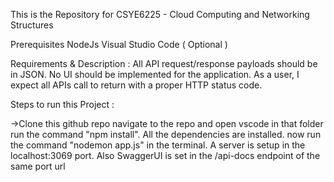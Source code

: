 This is the Repository for CSYE6225 - Cloud Computing and Networking Structures

Prerequisites NodeJs Visual Studio Code ( Optional )

Requirements & Description : All API request/response payloads should be in JSON. No UI should be implemented for the application. As a user, I expect all APIs call to return with a proper HTTP status code.

Steps to run this Project :

->Clone this github repo
navigate to the repo and open vscode in that folder
run the command "npm install". All the dependencies are installed.
now run the command "nodemon app.js" in the terminal. A server is setup in the localhost:3069 port.
Also SwaggerUI is set in the /api-docs endpoint of the same port url
